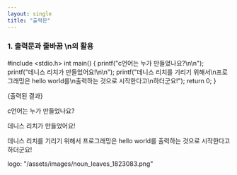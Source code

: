 ```yaml
---
layout: single
title: "출력문"
---
```


### 1. 출력문과 줄바꿈 \n의 활용
#include <stdio.h>
int main()
{
printf("c언어는 누가 만들었나요?\n\n");
printf("데니스 리치가 만들었어요!\n\n");
printf("데니스 리치를 기리기 위해서\n프로그래밍은 hello world를\n출력하는 것으로 시작한다고\n하더군요!");
return 0;
}

{출력된 결과}

c언어는 누가 만들었나요?

데니스 리치가 만들었어요!

데니스 리치를 기리기 위해서
프로그래밍은 hello world를
출력하는 것으로 시작한다고
하더군요!

logo: "/assets/images/noun_leaves_1823083.png"
